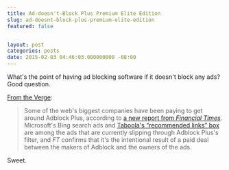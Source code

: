 ```yaml
---
title: Ad-doesn't-Block Plus Premium Elite Edition
slug: ad-doesnt-block-plus-premium-elite-edition
featured: false


layout: post
categories: posts
date: 2015-02-03 04:46:03.000000000 -08:00
---
```


What's the point of having ad blocking software if it doesn't block any ads? Good question.

[From the Verge](http://www.theverge.com/2015/2/2/7963577/google-ads-get-through-adblock):

> Some of the web's biggest companies have been paying to get around Adblock Plus, according to [a new report from _Financial Times_](http://www.ft.com/intl/cms/s/0/80a8ce54-a61d-11e4-9bd3-00144feab7de.html?siteedition=intl#axzz3Qbj7oEjB). Microsoft's Bing search ads and [Taboola's “recommended links” box](http://www.theverge.com/2014/4/22/5639892/how-weaponized-clickbait-took-over-the-web) are among the ads that are currently slipping through Adblock Plus's filter, and _FT_ confirms that it's the intentional result of a paid deal between the makers of Adblock and the owners of the ads.

Sweet.

